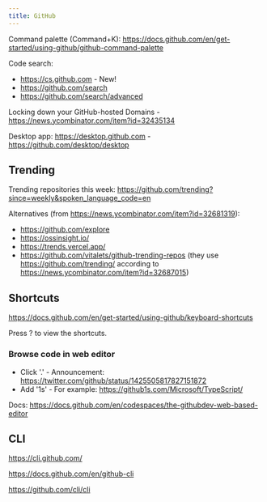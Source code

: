 ```yaml
---
title: GitHub
---
```


Command palette (Command+K): https://docs.github.com/en/get-started/using-github/github-command-palette

Code search:

- https://cs.github.com - New!
- https://github.com/search
- https://github.com/search/advanced

Locking down your GitHub-hosted Domains - https://news.ycombinator.com/item?id=32435134

Desktop app: https://desktop.github.com - https://github.com/desktop/desktop

## Trending

Trending repositories this week: https://github.com/trending?since=weekly&spoken_language_code=en

Alternatives (from https://news.ycombinator.com/item?id=32681319):

- https://github.com/explore
- https://ossinsight.io/
- https://trends.vercel.app/
- https://github.com/vitalets/github-trending-repos (they use https://github.com/trending/ according to https://news.ycombinator.com/item?id=32687015)

## Shortcuts

https://docs.github.com/en/get-started/using-github/keyboard-shortcuts

Press ? to view the shortcuts.

### Browse code in web editor

- Click '.' - Announcement: https://twitter.com/github/status/1425505817827151872
- Add '1s' - For example: https://github1s.com/Microsoft/TypeScript/

Docs: https://docs.github.com/en/codespaces/the-githubdev-web-based-editor

## CLI

https://cli.github.com/

https://docs.github.com/en/github-cli

https://github.com/cli/cli
